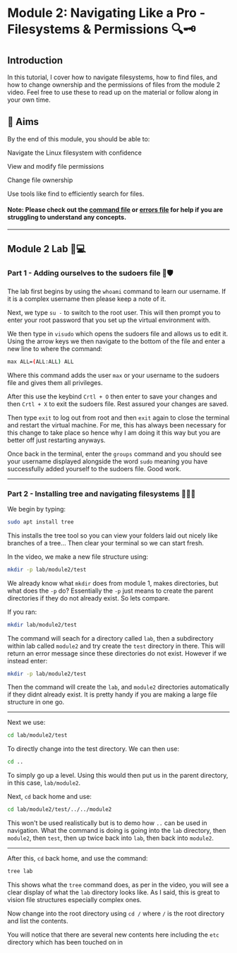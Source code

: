 # Module 2: Navigating Like a Pro - Filesystems & Permissions 🔍🗝️

## Introduction

In this tutorial, I cover how to navigate filesystems, how to find files, and how to change ownership and the permissions of files from the module 2 video. Feel free to use these to read up on the material or follow along in your own time.

## 🎯 Aims
By the end of this module, you should be able to:

Navigate the Linux filesystem with confidence

View and modify file permissions

Change file ownership

Use tools like find to efficiently search for files.

#### Note: Please check out the [command file](commands.md) or [errors file](errors.md) for help if you are struggling to understand any concepts.

---

## Module 2 Lab 🧪💻

### Part 1 - Adding ourselves to the sudoers file 🧍🛡️

The lab first begins by using the `whoami` command to learn our username. If it is a complex username then please keep a note of it.

Next, we type `su -` to switch to the root user. This will then prompt you to enter your root password that you set up the virtual environment with.

We then type in `visudo` which opens the sudoers file and allows us to edit it. Using the arrow keys we then navigate to the bottom of the file and enter a new line to where the command:
```bash
max ALL=(ALL:ALL) ALL
```
Where this command adds the user `max` or your username to the sudoers file and gives them all privileges.

After this use the keybind `Crtl + O` then enter to save your changes and then `Crtl + X` to exit the sudoers file. Rest assured your changes are saved.

Then type `exit` to log out from root and then `exit` again to close the terminal and restart the virtual machine. For me, this has always been necessary for this change to take place so hence why I am doing it this way but you are better off just restarting anyways.

Once back in the terminal, enter the `groups` command and you should see your username displayed alongside the word `sudo` meaning you have successfully added yourself to the sudoers file. Good work.

---

### Part 2 - Installing tree and navigating filesystems 🌲📂🧭

We begin by typing:
```bash
sudo apt install tree
```
This installs the tree tool so you can view your folders laid out nicely like branches of a tree... Then clear your terminal so we can start fresh.

In the video, we make a new file structure using:
```bash
mkdir -p lab/module2/test
```
We already know what `mkdir` does from module 1, makes directories, but what does the `-p` do? Essentially the `-p` just means to create the parent directories if they do not already exist. So lets compare.

If you ran:
```bash
mkdir lab/module2/test
```
The command will seach for a directory called `lab`, then a subdirectory within lab called `module2` and try create the `test` directory in there. This will return an error message since these directories do not exist. However if we instead enter:
```bash
mkdir -p lab/module2/test
```
Then the command will create the `lab`, and `module2` directories automatically if they didnt already exist. It is pretty handy if you are making a large file structure in one go.

---

Next we use:
```bash
cd lab/module2/test
```
To directly change into the test directory. We can then use:
```bash
cd ..
```
To simply go up a level. Using this would then put us in the parent directory, in this case, `lab/module2`.

Next, `cd` back home and use:
```bash
cd lab/module2/test/../../module2
```
This won't be used realistically but is to demo how `..` can be used in navigation. What the command is doing is going into the `lab` directory, then `module2`, then `test`, then up twice back into `lab`, then back into `module2`.

---

After this, `cd` back home, and use the command:
```bash
tree lab
```
This shows what the `tree` command does, as per in the video, you will see a clear display of what the `lab` directory looks like. As I said, this is great to vision file structures especially complex ones.

Now change into the root directory using `cd /` where `/` is the root directory and list the contents.

You will notice that there are several new contents here including the `etc` directory which has been touched on in 
